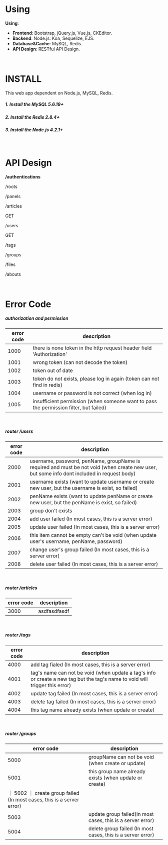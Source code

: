 # Using
**Using**:

* **Frontend**: Bootstrap, jQuery.js, Vue.js, CKEditor.
* **Backend**: Node.js: Koa, Sequelize, EJS.
* **Database&Cache**: MySQL, Redis.
* **API Design**: RESTful API Design.

<br/>

# INSTALL
This web app dependent on Node.js, MySQL, Redis.

##### 1. Install the MySQL 5.6.19+
##### 2. Install the Redis 2.8.4+
##### 3. Install the Node.js 4.2.1+

<br/>

# API Design
**/authentications**

/roots

/panels

/articles

GET

/users

GET

/tags

/groups

/files

/abouts

<br/>

# Error Code

##### authorization and permission
| error code | description |
| ---------- | ----------- |
| 1000 | there is none token in the http request header field 'Authorization' |
| 1001 | wrong token (can not decode the token) |
| 1002 | token out of date |
| 1003 | token do not exists, please log in again (token can not find in redis) |
| 1004 | username or password is not correct (when log in) |
| 1005 | insufficient permission (when someone want to pass the permission filter, but failed) |

<br/>

##### router /users
| error code | description |
| ---------- | ----------- |
| 2000 | username, password, penName, groupName is required and must be not void (when create new user, but some info dont included in request body) |
| 2001| username exists (want to update username or create new user, but the username is exist, so failed) |
| 2002 | penName exists (want to update penName or create new user, but the penName is exist, so failed) |
| 2003 | group don't exists |
| 2004 | add user failed (In most cases, this is a server error) |
| 2005 | update user failed (In most cases, this is a server error) |
| 2006 | this item cannot be empty can't be void (when update user's username, penName, password) |
| 2007 | change user's group failed (In most cases, this is a server error) |
| 2008 | delete user failed (In most cases, this is a server error) |

<br/>

##### router /articles
| error code | description |
| ---------- | ----------- |
| 3000 |  asdfasdfasdf|

<br/>

##### router /tags
| error code | description |
| ---------- | ----------- |
| 4000 | add tag fialed (In most cases, this is a server error) |
| 4001 | tag's name can not be void (when update a tag's info or create a new tag but the tag's name to void will trigger this error) |
| 4002 | update tag failed (In most cases, this is a server error) |
| 4003 | delete tag failed (In most cases, this is a server error) |
| 4004 | this tag name already exists (when update or create) |

<br/>

##### router /groups
| error code | description |
| ---------- | ----------- |
| 5000 | groupName can not be void (when create or update) |
| 5001 | this group name already exists (when update or create) |
｜ 5002 ｜ create group failed (In most cases, this is a server error) |
| 5003 | update group failed(In most cases, this is a server error) |
| 5004 | delete group failed (In most cases, this is a server error) |

